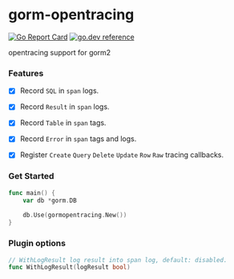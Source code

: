 # gorm-opentracing

[![Go Report Card](https://goreportcard.com/badge/github.com/yeqown/gorm-opentracing)](https://goreportcard.com/report/github.com/yeqown/gorm-opentracing) [![go.dev reference](https://img.shields.io/badge/go.dev-reference-007d9c?logo=go&logoColor=white&style=flat-square)](https://pkg.go.dev/github.com/yeqown/gorm-opentracing)

opentracing support for gorm2

### Features

- [x] Record `SQL` in `span` logs.

- [x] Record `Result` in `span` logs.
  
- [x] Record `Table` in `span` tags.

- [x] Record `Error` in `span` tags and logs.

- [x] Register `Create` `Query` `Delete` `Update` `Row` `Raw` tracing callbacks. 

### Get Started

```go
func main() {
	var db *gorm.DB
	
	db.Use(gormopentracing.New())
}
```

### Plugin options

```go
// WithLogResult log result into span log, default: disabled.
func WithLogResult(logResult bool)
```